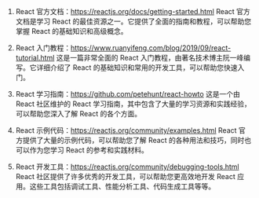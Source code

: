 1. React 官方文档：https://reactjs.org/docs/getting-started.html
React 官方文档是学习 React 的最佳资源之一。它提供了全面的指南和教程，可以帮助您掌握 React 的基础知识和高级概念。

2. React 入门教程：https://www.ruanyifeng.com/blog/2019/09/react-tutorial.html
这是一篇非常全面的 React 入门教程，由著名技术博主阮一峰编写。它详细介绍了 React 的基础知识和常用的开发工具，可以帮助您快速入门。

3. React 学习指南：https://github.com/petehunt/react-howto
这是一个由 React 社区维护的 React 学习指南，其中包含了大量的学习资源和实践经验，可以帮助您深入了解 React 的各个方面。

4. React 示例代码：https://reactjs.org/community/examples.html
React 官方提供了大量的示例代码，可以帮助您了解 React 的各种用法和技巧，同时也可以作为您学习 React 的参考和实践材料。

5. React 开发工具：https://reactjs.org/community/debugging-tools.html
React 社区提供了许多优秀的开发工具，可以帮助您更高效地开发 React 应用。这些工具包括调试工具、性能分析工具、代码生成工具等等。
